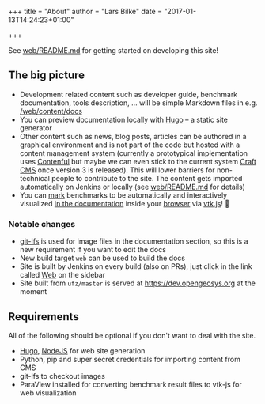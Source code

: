 +++
title = "About"
author = "Lars Bilke"
date = "2017-01-13T14:24:23+01:00"

+++

See [web/README.md](https://github.com/ufz/ogs/blob/master/web/README.md) for getting started on developing this site!

## The big picture

- Development related content such as developer guide, benchmark documentation, tools description, ... will be simple Markdown files in e.g. [/web/content/docs](https://github.com/bilke/ogs/blob/web-hugo/web/content/docs/benchmarks/elliptic/groundwater-flow-neumann.md)
- You can preview documentation locally with [Hugo](https://gohugo.io) – a static site generator
- Other content such as news, blog posts, articles can be authored in a graphical environment and is not part of the code but hosted with a content management system (currently a prototypical implementation uses [Contenful](https://www.contentful.com/) but maybe we can even stick to the current system [Craft CMS](https://craftcms.com/) once version 3 is released). This will lower barriers for non-technical people to contribute to the site. The content gets imported automatically on Jenkins or locally (see [web/README.md](https://github.com/bilke/ogs/blob/web-hugo/web/README.md) for details)
- You can [mark](https://github.com/bilke/ogs/blob/web-hugo/ProcessLib/GroundwaterFlow/CMakeLists.txt#L80) benchmarks to be automatically and interactively visualized [in the documentation](https://github.com/bilke/ogs/commit/d4fc7d94a3821a6b4483a1d7aeaabd6ee391c449#diff-2f5b1ac2a759aa09b2d3f5cc1ece45ceR108) inside your [browser](https://dev.opengeosys.org/docs/benchmarks/elliptic/groundwater-flow-neumann/#results-and-evaluation) via [vtk.js](https://kitware.github.io/vtk-js/)! 🍻

### Notable changes

- [git-lfs](https://git-lfs.github.com/) is used for image files in the documentation section, so this is a new requirement if you want to edit the docs
- New build target `web` can be used to build the docs
- Site is built by Jenkins on every build (also on PRs), just click in the link called [Web](https://jenkins.opengeosys.org/job/User/job/bilke/job/ogs/job/web-hugo/Web/) on the sidebar
- Site built from `ufz/master` is served at https://dev.opengeosys.org at the moment

## Requirements

All of the following should be optional if you don't want to deal with the site.

- [Hugo](https://gohugo.io), [NodeJS](https://nodejs.org/en/) for web site generation
- Python, pip and super secret credentials for importing content from CMS
- git-lfs to checkout images
- ParaView installed for converting benchmark result files to vtk-js for web visualization
